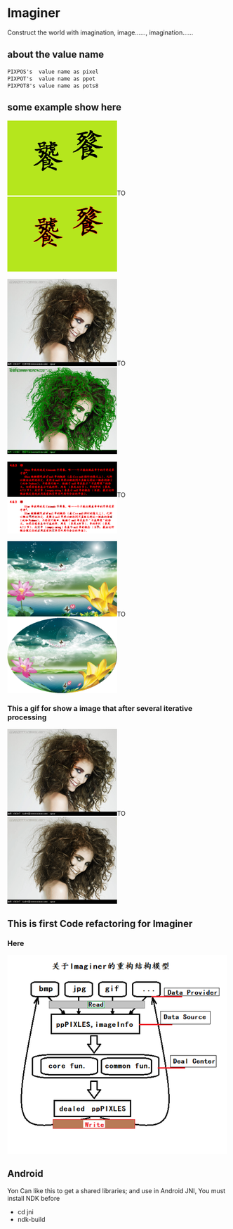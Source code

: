 # Imaginer

 Construct the world with imagination, image......, imagination......

## about the value name

    PIXPOS's  value name as pixel
    PIXPOT's  value name as ppot
    PIXPOT8's value name as pots8

## some example show here

<img src="./doc/old1.bmp" width="250"/>TO<img src="./doc/result.bmp" width="250"/>

<img src="./doc/old3.bmp" width="250"/>TO<img src="./doc/result3.bmp" width="250"/>

<img src="./doc/old4.bmp" width="250"/>TO<img src="./doc/result4.bmp" width="250"/>

<img src="./doc/old2.bmp" width="250"/>TO<img src="./doc/result2.bmp" width="250"/>

### This a  gif for show a image that after several iterative processing

<img src="./doc/old3.bmp" width="250"/>TO<img src="./doc/change.gif" width="250"/>


## This is first Code refactoring for Imaginer

### Here

<img src="./doc/Imaginer recode.bmp" width="500" />

## Android

 Yon Can like this to get a shared libraries; and use in Android JNI, You must install NDK before
 - cd jni
 - ndk-build
